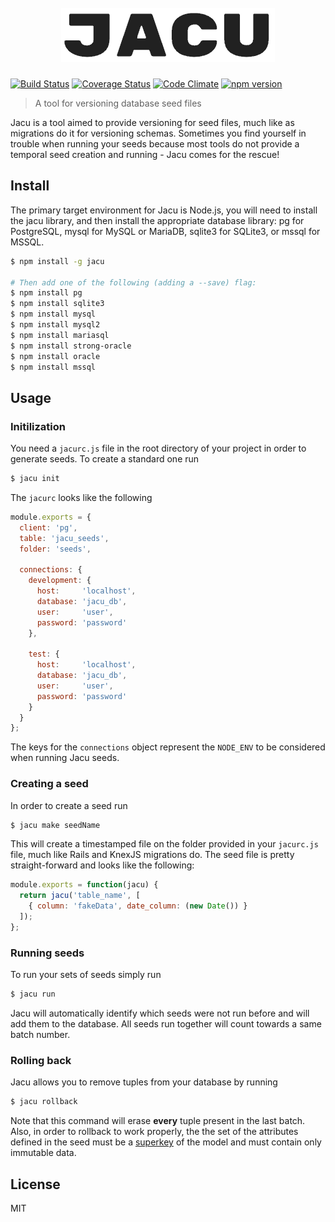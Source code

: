 <h1 align="center">
	<br>
	<img src="./logo.png" alt="Polyjuice">
	<br>
</h1>

[![Build Status](https://travis-ci.org/brenolf/jacu.svg)](https://travis-ci.org/brenolf/jacu)
[![Coverage Status](https://coveralls.io/repos/brenolf/jacu/badge.svg?branch=master&service=github)](https://coveralls.io/github/brenolf/jacu?branch=master)
[![Code Climate](https://codeclimate.com/github/brenolf/jacu/badges/gpa.svg)](https://codeclimate.com/github/brenolf/jacu)
[![npm version](https://badge.fury.io/js/jacu.svg)](http://badge.fury.io/js/jacu)
> A tool for versioning database seed files

Jacu is a tool aimed to provide versioning for seed files, much like as migrations do it for versioning schemas. Sometimes you find yourself in trouble when running your seeds because most tools do not provide a temporal seed creation and running - Jacu comes for the rescue!

## Install

The primary target environment for Jacu is Node.js, you will need to install the jacu library, and then install the appropriate database library: pg for PostgreSQL, mysql for MySQL or MariaDB, sqlite3 for SQLite3, or mssql for MSSQL.

```sh
$ npm install -g jacu

# Then add one of the following (adding a --save) flag:
$ npm install pg
$ npm install sqlite3
$ npm install mysql
$ npm install mysql2
$ npm install mariasql
$ npm install strong-oracle
$ npm install oracle
$ npm install mssql
```

## Usage

### Initilization

You need a `jacurc.js` file in the root directory of your project in order to generate seeds. To create a standard one run

```sh
$ jacu init
```

The `jacurc` looks like the following

```js
module.exports = {
  client: 'pg',
  table: 'jacu_seeds',
  folder: 'seeds',

  connections: {
    development: {
      host:     'localhost',
      database: 'jacu_db',
      user:     'user',
      password: 'password'
    },

    test: {
      host:     'localhost',
      database: 'jacu_db',
      user:     'user',
      password: 'password'
    }
  }
};
```

The keys for the `connections` object represent the `NODE_ENV` to be considered when running Jacu seeds.

### Creating a seed

In order to create a seed run

```sh
$ jacu make seedName
```

This will create a timestamped file on the folder provided in your `jacurc.js` file, much like Rails and KnexJS migrations do. The seed file is pretty straight-forward and looks like the following:

```js
module.exports = function(jacu) {
  return jacu('table_name', [
    { column: 'fakeData', date_column: (new Date()) }
  ]);
};
```

### Running seeds

To run your sets of seeds simply run

```sh
$ jacu run
```

Jacu will automatically identify which seeds were not run before and will add them to the database. All seeds run together will count towards a same batch number.

### Rolling back

Jacu allows you to remove tuples from your database by running

```sh
$ jacu rollback
```

Note that this command will erase **every** tuple present in the last batch. Also, in order to rollback to work properly, the the set of the attributes defined in the seed must be a [superkey](https://en.wikipedia.org/wiki/Superkey) of the model and must contain only immutable data.

## License
MIT
